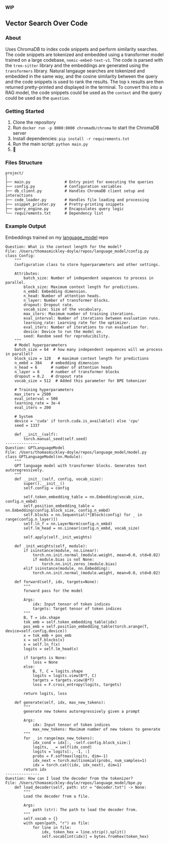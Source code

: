**WIP**

## Vector Search Over Code

### About

Uses ChromaDB to index code snippets and perform similarity searches. The code snippets are tokenized and embedded using a transformer model trained on a large codebase, `nomic-embed-text-v1`. The code is parsed with the `tree-sitter` library and the embeddings are generated using the `transformers` library. Natural langauge searches are tokenized and embedded in the same way, and the cosine similarity between the query and the code snippets is used to rank the results. The top `k` results are then returned pretty-printed and displayed in the terminal. To convert this into a RAG model, the code snippets could be used as the `context` and the query could be used as the `question`.

### Getting Started

1. Clone the repository
2. Run `docker run -p 8000:8000 chromadb/chroma` to start the ChromaDB server
3. Install dependencies: `pip install -r requirements.txt`
4. Run the main script: `python main.py`
5. :pizza:

### Files Structure

```text
project/
│
├── main.py               # Entry point for executing the queries
├── config.py             # Configuration variables
├── db_client.py          # Handles ChromaDB client setup and interactions
├── code_loader.py        # Handles file loading and processing
├── snippet_printer.py    # Pretty-printing snippets
├── query_engine.py       # Encapsulates query logic
└── requirements.txt      # Dependency list
```

### Example Output

Embeddings trained on my [language_model](https://github.com/tmickleydoyle/language_model) repo

```text
Question: What is the context length for the model?
File: /Users/thomasmickley-doyle/repos/language_model/config.py
class Config:
    """
    Configuration class to store hyperparameters and other settings.

    Attributes:
        batch_size: Number of independent sequences to process in parallel.
        block_size: Maximum context length for predictions.
        n_embd: Embedding dimension.
        n_head: Number of attention heads.
        n_layer: Number of transformer blocks.
        dropout: Dropout rate.
        vocab_size: Size of the vocabulary.
        max_iters: Maximum number of training iterations.
        eval_interval: Number of iterations between evaluation runs.
        learning_rate: Learning rate for the optimizer.
        eval_iters: Number of iterations to run evaluation for.
        device: Device to run the model on.
        seed: Random seed for reproducibility.
    """
    # Model hyperparameters
    batch_size = 64  # how many independent sequences will we process in parallel?
    block_size = 128   # maximum context length for predictions
    n_embd = 384    # embedding dimension
    n_head = 6      # number of attention heads
    n_layer = 6     # number of transformer blocks
    dropout = 0.2   # dropout rate
    vocab_size = 512  # Added this parameter for BPE tokenizer

    # Training hyperparameters
    max_iters = 2500
    eval_interval = 500
    learning_rate = 3e-4
    eval_iters = 200

    # System
    device = 'cuda' if torch.cuda.is_available() else 'cpu'
    seed = 1337

    def __init__(self):
        torch.manual_seed(self.seed)
---------------
Question: GPTLanguageModel
File: /Users/thomasmickley-doyle/repos/language_model/model.py
class GPTLanguageModel(nn.Module):
    """
    GPT language model with transformer blocks. Generates text autoregressively.
    """
    def __init__(self, config, vocab_size):
        super().__init__()
        self.config = config

        self.token_embedding_table = nn.Embedding(vocab_size, config.n_embd)
        self.position_embedding_table = nn.Embedding(config.block_size, config.n_embd)
        self.blocks = nn.Sequential(*[Block(config) for _ in range(config.n_layer)])
        self.ln_f = nn.LayerNorm(config.n_embd)
        self.lm_head = nn.Linear(config.n_embd, vocab_size)

        self.apply(self._init_weights)

    def _init_weights(self, module):
        if isinstance(module, nn.Linear):
            torch.nn.init.normal_(module.weight, mean=0.0, std=0.02)
            if module.bias is not None:
                torch.nn.init.zeros_(module.bias)
        elif isinstance(module, nn.Embedding):
            torch.nn.init.normal_(module.weight, mean=0.0, std=0.02)

    def forward(self, idx, targets=None):
        """
        forward pass for the model

        Args:
            idx: Input tensor of token indices
            targets: Target tensor of token indices
        """
        B, T = idx.shape
        tok_emb = self.token_embedding_table(idx)
        pos_emb = self.position_embedding_table(torch.arange(T, device=self.config.device))
        x = tok_emb + pos_emb
        x = self.blocks(x)
        x = self.ln_f(x)
        logits = self.lm_head(x)

        if targets is None:
            loss = None
        else:
            B, T, C = logits.shape
            logits = logits.view(B*T, C)
            targets = targets.view(B*T)
            loss = F.cross_entropy(logits, targets)

        return logits, loss

    def generate(self, idx, max_new_tokens):
        """
        generate new tokens autoregressively given a prompt

        Args:
            idx: Input tensor of token indices
            max_new_tokens: Maximum number of new tokens to generate
        """
        for _ in range(max_new_tokens):
            idx_cond = idx[:, -self.config.block_size:]
            logits, _ = self(idx_cond)
            logits = logits[:, -1, :]
            probs = F.softmax(logits, dim=-1)
            idx_next = torch.multinomial(probs, num_samples=1)
            idx = torch.cat((idx, idx_next), dim=1)
        return idx
---------------
Question: How can I load the decoder from the tokenizer?
File: /Users/thomasmickley-doyle/repos/language_model/bpe.py
    def load_decoder(self, path: str = "decoder.txt") -> None:
        """
        Load the decoder from a file.

        Args:
            path (str): The path to load the decoder from.
        """
        self.vocab = {}
        with open(path, "r") as file:
            for line in file:
                idx, token_hex = line.strip().split()
                self.vocab[int(idx)] = bytes.fromhex(token_hex)
```
